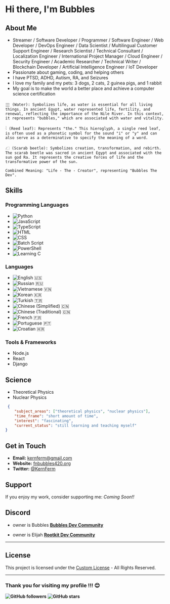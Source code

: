 # Hi there, I'm Bubbles

## About Me
- Streamer / Software Developer / Programmer / Software Engineer / Web Developer / DevOps Engineer / Data Scientist / Multilingual Customer Support Engineer / Research Scientist / Technical Consultant / Localization Engineer / International Project Manager / Cloud Engineer / Security Engineer / Academic Researcher / Technical Writer / Blockchain Developer / Artificial Intelligence Engineer / IoT Developer
- Passionate about gaming, coding, and helping others
- I have PTSD, ADHD, Autism, RA, and Seizures
- I love my family and my pets: 3 dogs, 2 cats, 2 guinea pigs, and 1 rabbit
- My goal is to make the world a better place and achieve a computer science certification

```
𓈗 (Water): Symbolizes life, as water is essential for all living things. In ancient Egypt, water represented life, fertility, and renewal, reflecting the importance of the Nile River. In this context, it represents "bubbles," which are associated with water and vitality.

𓇋 (Reed leaf): Represents "the." This hieroglyph, a single reed leaf, is often used as a phonetic symbol for the sound "i" or "y" and can also serve as a determinative to specify the meaning of a word.

𓆎 (Scarab beetle): Symbolizes creation, transformation, and rebirth. The scarab beetle was sacred in ancient Egypt and associated with the sun god Ra. It represents the creative forces of life and the transformative power of the sun.

Combined Meaning: "Life - The - Creator", representing "Bubbles The Dev".
```

## Skills
### Programming Languages
- ![Python](https://img.shields.io/badge/-Python-3776AB?style=flat-square&logo=python&logoColor=white)
- ![JavaScript](https://img.shields.io/badge/-JavaScript-F7DF1E?style=flat-square&logo=javascript&logoColor=black)
- ![TypeScript](https://img.shields.io/badge/-TypeScript-007ACC?style=flat-square&logo=typescript&logoColor=white)
- ![HTML](https://img.shields.io/badge/-HTML-E34F26?style=flat-square&logo=html5&logoColor=white)
- ![CSS](https://img.shields.io/badge/-CSS-1572B6?style=flat-square&logo=css3&logoColor=white)
- ![Batch Script](https://img.shields.io/badge/-Batch_Script-4A4A4A?style=flat-square&logo=windows&logoColor=white)
- ![PowerShell](https://img.shields.io/badge/-PowerShell-5391FE?style=flat-square&logo=powershell&logoColor=white)
- ![Learning C](https://img.shields.io/badge/-Learning_C-A8B9CC?style=flat-square&logo=c&logoColor=white)

### Languages
- ![English](https://img.shields.io/badge/-English-0073CF?style=flat-square&logoColor=white&labelColor=0073CF&logo=flag&logoColor=white) 🇺🇸
- ![Russian](https://img.shields.io/badge/-Russian-0033A0?style=flat-square&logoColor=white&labelColor=0033A0&logo=flag&logoColor=white) 🇷🇺
- ![Vietnamese](https://img.shields.io/badge/-Vietnamese-DA251D?style=flat-square&logoColor=white&labelColor=DA251D&logo=flag&logoColor=white) 🇻🇳
- ![Korean](https://img.shields.io/badge/-Korean-0033A0?style=flat-square&logoColor=white&labelColor=0033A0&logo=flag&logoColor=white) 🇰🇷
- ![Turkish](https://img.shields.io/badge/-Turkish-E30A17?style=flat-square&logoColor=white&labelColor=E30A17&logo=flag&logoColor=white) 🇹🇷
- ![Chinese (Simplified)](https://img.shields.io/badge/-Chinese%20(Simplified)-DE2910?style=flat-square&logoColor=white&labelColor=DE2910&logo=flag&logoColor=white) 🇨🇳
- ![Chinese (Traditional)](https://img.shields.io/badge/-Chinese%20(Traditional)-DE2910?style=flat-square&logoColor=white&labelColor=DE2910&logo=flag&logoColor=white) 🇨🇳
- ![French](https://img.shields.io/badge/-French-0055A4?style=flat-square&logoColor=white&labelColor=0055A4&logo=flag&logoColor=white) 🇫🇷
- ![Portuguese](https://img.shields.io/badge/-Portuguese-006600?style=flat-square&logoColor=white&labelColor=006600&logo=flag&logoColor=white) 🇵🇹
- ![Croatian](https://img.shields.io/badge/-Croatian-001F7D?style=flat-square&logoColor=white&labelColor=001F7D&logo=flag&logoColor=white) 🇭🇷


### Tools & Frameworks
- Node.js
- React
- Django

## Science
- Theoretical Physics
- Nuclear Physics

```json
 {
    "subject_areas": ["theoretical physics", "nuclear physics"],
    "time_frame": "short amount of time",
    "interest": "fascinating",
    "current_status": "still learning and teaching myself"
}
```
## Get in Touch
- **Email:** kernferm@gmail.com
- **Website:** [fnbubbles420.org](http://fnbubbles420.org)
- **Twitter:** [@KernFerm](https://twitter.com/KernFerm)

## Support
If you enjoy my work, consider supporting me: *Coming Soon!!*

## Discord

- owner is Bubbles [**Bubbles Dev Community**](https://discord.gg/NT38Va6vQA)

- owner is Elijah [**Rootkit Dev Community**](https://discord.gg/rootkitorg)

-----
## License
This project is licensed under the [Custom License](https://github.com/KernFerm/KernFerm/blob/main/LICENSE) - All Rights Reserved.

-----

### **Thank you for visiting my profile !!! 😊**

**![GitHub followers](https://img.shields.io/github/followers/KernFerm?label=Follow&style=social)**
**![GitHub stars](https://img.shields.io/github/stars/KernFerm?label=Stars&style=social)**
